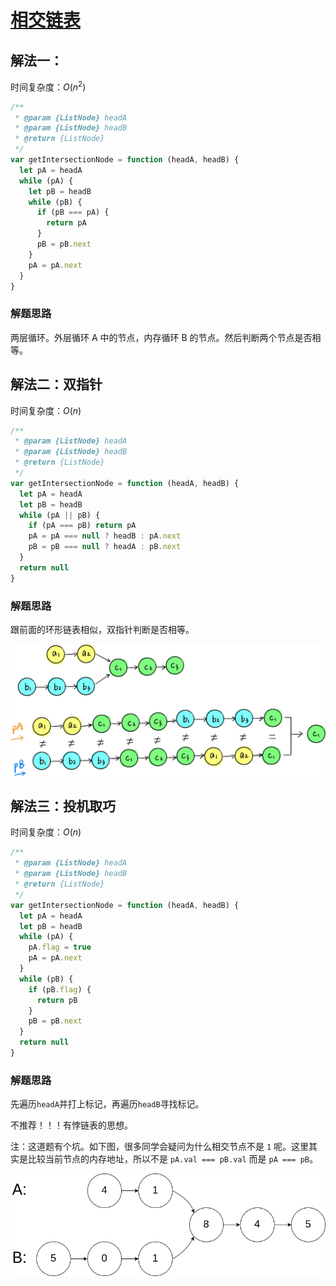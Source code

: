 # [相交链表](https://leetcode-cn.com/problems/intersection-of-two-linked-lists/description/)

## 解法一：

时间复杂度：$O(n^2)$

```javascript
/**
 * @param {ListNode} headA
 * @param {ListNode} headB
 * @return {ListNode}
 */
var getIntersectionNode = function (headA, headB) {
  let pA = headA
  while (pA) {
    let pB = headB
    while (pB) {
      if (pB === pA) {
        return pA
      }
      pB = pB.next
    }
    pA = pA.next
  }
}
```

### 解题思路

两层循环。外层循环 A 中的节点，内存循环 B 的节点。然后判断两个节点是否相等。



## 解法二：双指针

时间复杂度：$O(n)$


```javascript
/**
 * @param {ListNode} headA
 * @param {ListNode} headB
 * @return {ListNode}
 */
var getIntersectionNode = function (headA, headB) {
  let pA = headA
  let pB = headB
  while (pA || pB) {
    if (pA === pB) return pA
    pA = pA === null ? headB : pA.next
    pB = pB === null ? headA : pB.next
  }
  return null
}
```

### 解题思路

跟前面的环形链表相似，双指针判断是否相等。

![img](Readme.assets/914957a14491d611f4441c9bfbcaa14a81126523c55152a23db27707b5ef8118-file_1567819667728.jpeg)



## 解法三：投机取巧

时间复杂度：$O(n)$

```javascript
/**
 * @param {ListNode} headA
 * @param {ListNode} headB
 * @return {ListNode}
 */
var getIntersectionNode = function (headA, headB) {
  let pA = headA
  let pB = headB
  while (pA) {
    pA.flag = true
    pA = pA.next
  }
  while (pB) {
    if (pB.flag) {
      return pB
    }
    pB = pB.next
  }
  return null
}
```

### 解题思路

先遍历`headA`并打上标记，再遍历`headB`寻找标记。

不推荐！！！有悖链表的思想。



注：这道题有个坑。如下图，很多同学会疑问为什么相交节点不是 `1` 呢。这里其实是比较当前节点的内存地址，所以不是 `pA.val === pB.val` 而是 `pA === pB`。

![img](Readme.assets/160_example_1.png)